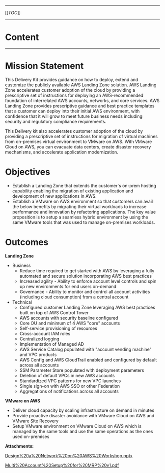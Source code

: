 * * *

[[_TOC_]]

* * *

Content
=======

* * *

Mission Statement
=================

This Delivery Kit provides guidance on how to deploy, extend and customize the publicly available AWS Landing Zone solution. AWS Landing Zone accelerates customer adoption of the cloud by providing a prescriptive set of instructions for deploying an AWS-recommended foundation of interrelated AWS accounts, networks, and core services. AWS Landing Zone provides prescriptive guidance and best practice templates that a customer can deploy into their initial AWS environment, with confidence that it will grow to meet future business needs including security and regulatory compliance requirements. 

This Delivery kit also accelerates customer adoption of the cloud by providing a prescriptive set of instructions for migration of virtual machines from on-premises virtual environment to VMware on AWS. With VMware Cloud on AWS, you can evacuate data centers, create disaster recovery mechanisms, and accelerate application modernization.

Objectives
==========

*   Establish a Landing Zone that extends the customer's on-prem hosting capability enabling the migration of existing application and development of new applications in AWS.
*   Establish a VMware on AWS environment so that customers can avail the below benefits by migrating their virtual workloads to increase performance and innovation by refactoring applications. The key value proposition is to setup a seamless hybrid environment by using the same VMware tools that was used to manage on-premises workloads.

Outcomes
========

**Landing Zone**

*   Business
    *   Reduce time required to get started with AWS by leveraging a fully automated and secure solution incorporating AWS best practices
    *   Increased agility - Ability to enforce account level controls and spin up new environments for end users on-demand
    *   Governance - Ability to monitor and control all account activities (including cloud consumption) from a central account
*   Technical
    *   Configured customer Landing Zone leveraging AWS best practices built on top of AWS Control Tower
    *   AWS accounts with security baseline configured
    *   Core OU and minimum of 4 AWS "core" accounts
    *   Self-service provisioning of resources
    *   Cross-account IAM roles
    *   Centralized logging
    *   Implementation of Managed AD
    *   AWS Service Catalog populated with "account vending machine" and VPC products
    *   AWS Config and AWS CloudTrail enabled and configured by default across all accounts
    *   SSM Parameter Store populated with deployment parameters
    *   Deletion of default VPCs in new AWS accounts
    *   Standardized VPC patterns for new VPC launches
    *   Single sign-on with AWS SSO or other Federation
    *   Aggregations of notifications across all accounts

**VMware on AWS**

*   Deliver cloud capacity by scaling infrastructure on demand in minutes
*   Provide proactive disaster avoidance with VMware Cloud on AWS and VMware Site Recovery
*   Setup VMware environment on VMware Cloud on AWS which is managed by the same tools and use the same operations as the ones used on-premises

 **Attachments:** 


[Design%20a%20Network%20on%20AWS%20Workshop.pptx](/.attachments/DK-LandingZone-ControlTower/Design%20a%20Network%20on%20AWS%20Workshop.pptx)

[Multi%20Account%20Setup%20for%20MRP%20v1.pdf](/.attachments/DK-LandingZone-ControlTower/Multi%20Account%20Setup%20for%20MRP%20v1.pdf)

